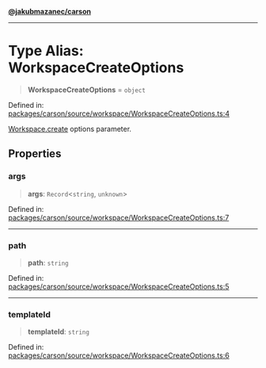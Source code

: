 [**@jakubmazanec/carson**](../README.md)

---

# Type Alias: WorkspaceCreateOptions

> **WorkspaceCreateOptions** = `object`

Defined in:
[packages/carson/source/workspace/WorkspaceCreateOptions.ts:4](https://github.com/jakubmazanec/tools/blob/5907d31a071e860d7db8b8a00f698d18fe23e18a/packages/carson/source/workspace/WorkspaceCreateOptions.ts#L4)

[Workspace.create](../classes/Workspace.md#create) options parameter.

## Properties

### args

> **args**: `Record`\<`string`, `unknown`\>

Defined in:
[packages/carson/source/workspace/WorkspaceCreateOptions.ts:7](https://github.com/jakubmazanec/tools/blob/5907d31a071e860d7db8b8a00f698d18fe23e18a/packages/carson/source/workspace/WorkspaceCreateOptions.ts#L7)

---

### path

> **path**: `string`

Defined in:
[packages/carson/source/workspace/WorkspaceCreateOptions.ts:5](https://github.com/jakubmazanec/tools/blob/5907d31a071e860d7db8b8a00f698d18fe23e18a/packages/carson/source/workspace/WorkspaceCreateOptions.ts#L5)

---

### templateId

> **templateId**: `string`

Defined in:
[packages/carson/source/workspace/WorkspaceCreateOptions.ts:6](https://github.com/jakubmazanec/tools/blob/5907d31a071e860d7db8b8a00f698d18fe23e18a/packages/carson/source/workspace/WorkspaceCreateOptions.ts#L6)
